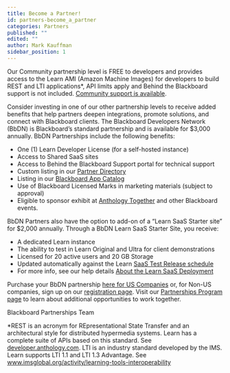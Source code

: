 ```yaml
---
title: Become a Partner!
id: partners-become_a_partner
categories: Partners
published: ""
edited: ""
author: Mark Kauffman
sidebar_position: 1
---
```


<VersioningTracker frontMatter={frontMatter}/>

Our Community partnership level is FREE to developers and provides access to the Learn AMI (Amazon Machine Images) for developers to build REST and LTI applications\*, API limits apply and Behind the Blackboard support is not included. [Community support is available](https://community.blackboard.com).

Consider investing in one of our other partnership levels to receive added benefits that help partners deepen integrations, promote solutions, and connect with Blackboard clients. The Blackboard Developers Network (BbDN) is Blackboard’s standard partnership and is available for $3,000 annually. BbDN Partnerships include the following benefits:

- One (1) Learn Developer License (for a self-hosted instance)
- Access to Shared SaaS sites
- Access to Behind the Blackboard Support portal for technical support
- Custom listing in our [Partner Directory](https://www.blackboard.com/partnerships/partners/directory)
- Listing in our [Blackboard App Catalog](https://appcatalog.blackboard.com/)
- Use of Blackboard Licensed Marks in marketing materials (subject to approval)
- Eligible to sponsor exhibit at [Anthology Together](https://www.anthology.com/together?utm_campaign=Global_2022_Cross_Event_UserConference_SaveTheDate_PMB_Unopened&utm_medium=email&utm_source=Eloqua&utm_content=Global_2022_Cross_Event_UserConference_SaveTheDate_PMB_Unopened) and other Blackboard events.

BbDN Partners also have the option to add-on of a “Learn SaaS Starter site” for $2,000 annually.
Through a BbDN Learn SaaS Starter Site, you receive:

- A dedicated Learn instance
- The ability to test in Learn Original and Ultra for client demonstrations
- Licensed for 20 active users and 20 GB Storage
- Updated automatically against the Learn [SaaS Test Release schedule](https://help.blackboard.com/learn/Administrator/SaaS/Release_Notes/Learn_SaaS_Release_Schedule#cd_schedule)
- For more info, see our help details [About the Learn SaaS Deployment](https://help.blackboard.com/learn/Administrator/SaaS/About_Learn_SaaS_Deployment)

Purchase your BbDN partnership [here for US Companies](https://shop.blackboard.com/ccrz__ProductList?categoryId=aE25Y000000kAAhSAM&cartId=1c3c450c-88af-4f56-a9be-562a1645303d&cclcl=en_US) or, for Non-US companies, sign up on our [registration page](https://secureapp.blackboard.com/pgforms/Pages/registration/Order-Form.aspx?template=new_comm). Visit our [Partnerships Program page](https://www.blackboard.com/partnerships/become-a-partner) to learn about additional opportunities to work together.

Blackboard Partnerships Team

\*REST is an acronym for REpresentational State Transfer and an architectural style for distributed hypermedia systems. Learn has a complete suite of APIs based on this standard. See [developer.anthology.com](https://developer.anthology.com). LTI is an industry standard developed by the IMS. Learn supports LTI 1.1 and LTI 1.3 Advantage. See www.imsglobal.org/activity/learning-tools-interoperability

<AuthorBox frontMatter={frontMatter}/>

